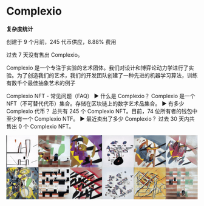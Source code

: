# Complexio

**复杂度统计**

创建于 9 个月前，245 代币供应，8.88% 费用

过去 7 天没有售出 Complexio。

Complexio 是一个专注于实验的艺术团体。我们对设计和博弈论动力学进行了实验。为了创造我们的艺术，我们的开发团队创建了一种先进的机器学习算法，训练有数千个最佳抽象艺术的例子

Complexio NFT - 常见问题（FAQ）
▶ 什么是 Complexio？
Complexio 是一个 NFT（不可替代代币）集合。存储在区块链上的数字艺术品集合。
▶ 有多少 Complexio 代币？
总共有 245 个 Complexio NFT。目前，74 位所有者的钱包中至少有一个 Complexio NTF。
▶ 最近卖出了多少 Complexio？
过去 30 天内共售出 0 个 Complexio NFT。

![unnamed](unnamed.png)
